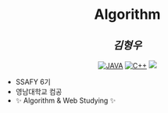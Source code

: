 <div align="center">

# Algorithm

## _김형우_

[![JAVA](https://img.shields.io/badge/-Java-brightgreen)]()
[![C++](https://img.shields.io/badge/-C%2B%2B-yellowgreen)]()
<img src="https://img.shields.io/badge/HTML-E34F26?style=flat-square&logo=HTML5&logoColor=white"/>
</div >



- SSAFY 6기
- 영남대학교 컴공
- ✨ Algorithm & Web Studying ✨

